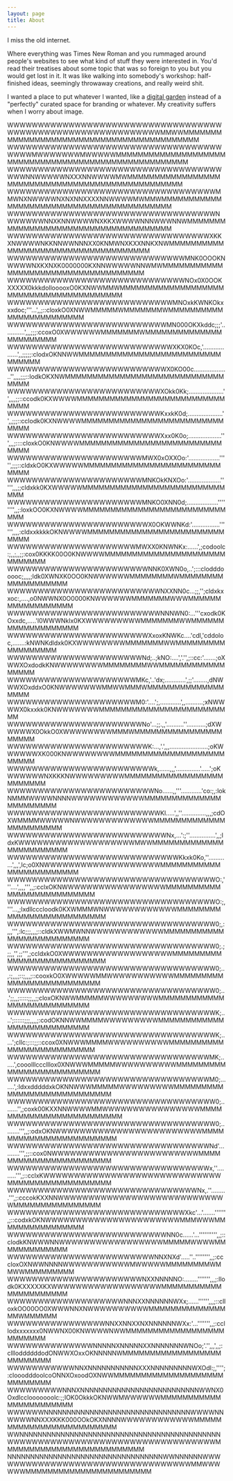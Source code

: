 ```yaml
---
layout: page
title: About
---
```


I miss the old internet.

Where everything was Times New Roman and you rummaged around people's websites to see what kind of stuff they were interested in. You'd read their treatises about some topic that was so foreign to you but you would get lost in it. It was like walking into somebody's workshop: half-finished ideas, seemingly throwaway creations, and really weird shit.

I wanted a place to put whatever I wanted, like a [digital garden](https://joelhooks.com/digital-garden) instead of a "perfectly" curated space for branding or whatever. My creativity suffers when I worry about image.

<p class="myface">
WWWWWWWWWWWWWWWWWWWWWWWWWWWWWWWWWWWWWWWWWWWWWWWWWWWWWWWWWWWWMMWWMMMMMMMMMMMMMMMMMMMMMMMMMMMMMMMMMMMMMMMMMM
WWWWWWWWWWWWWWWWWWWWWWWWWWWWWWWWWWWWWWWMWWWWWWWMWWWWWMMMMMMMMMMMMMMMMMMMMMMMMMMMMMMMMMMMMMMMMMMMMMMMMMMMMM
WWWWWWWWWWWWWWWWWWWWWWWWWWWWWWWWWWWWWWNNWWWWWNXXXNNWWWWMWMMMMMMMMMMMMMMMMMMMMMMMMMMMMMMMMMMMMMMMMMMMMMMMMM
WWWWWWWWWWWWWWWWWWWWWWWWWWWWWWWWWWMMWNXNWWWWNXNXNNXXXXNNWWWWMWMMWMMMMMMMMMMMMMMMMMMMMMMMMMMMMMMMMMMMMMMMMM
WWWWWWWWWWWWWWWWWWWWWWWWWWWWWWWWWWNWWWWWWNNXKNNWWWWNXKKXWWWWNNNWWWNNWMMMMMMMMMMMMMMMMMMMMMMMMMMMMMMMMMMMMM
WWWWWWWWWWWWWWWWWWWWWWWWWWWWWWWWWXKKXNWWWWNKKNNWWNNNXX0KNMWNXKXXNNKXNWMMMMMMMMMMMMMMMMMMMMMMMMMMMMMMMMMMMM
WWWWWWWWWWWWWWWWWWWWWWWWWWWWWMNK0OOOKNWWWWNXKXNXK0000000KXNNWWWWWNNWMWMMMMMMMMMMMMMMMMMMMMMMMMMMMMMMMMMMMM
WWWWWWWWWWWWWWWWWWWWWWWWWWWWWNOx0X0OOKXXXXX0kkkdollooooxO0KXNWWMMWMMMMMMMMMMMMMMMMMMMMMMMMMMMMMMMMMMMMMMMM
WWWWWWWWWWWWWWWWWWWWWWWWWWWMNOxkKWNKOkxxxdoc;'''...',,;::cloxkO0XNWWMMMMMWMMMMMMMWMMMMMMMMMMMMMMMMMMMMMMMM
WWWWWWWWWWWWWWWWWWWWWWWWWWMN000OKXkddc;;;'............',,,;;;:ccoxO0XWWWWWWMMMMMMMWMMMMMMMMMMMMMMMMMMMMMMM
WWWWWWWWWWWWWWWWWWWWWWWWWWWXKX0KOc,'..................',,;;;;;:clodxOKNNWWMMMMMMMMMMMMMMMMMMMMMMMMMMMMMMMM
WWWWWWWWWWWWWWWWWWWWWWWWWWX0KO00c....................'',,,,;;;::lodkOKXNWMMMMMMMMMMMMMMMMMMMMMMMMMMMMMMMMM
WWWWWWWWWWWWWWWWWWWWWWWWWXOkk0Kk;....................'',,,,;;::ccodk0KXWWWWMMMMMMMMMMMMMMMMMMMMMMMMMMMMMMM
WWWWWWWWWWWWWWWWWWWWWWWWWKxxkK0d;....................'',,;;;::cclodk0KXNWWWWMMMMMMMMMMMMMMMMMMMMMMMMMMMMMM
WWWWWWWWWWWWWWWWWWWWWWWWWXxx0K0o;...................''',,,;::::cloxkO0KNWWWWMMMMMMMMMMMMMMMMMMMMMMMMMMMMMM
WWWWWWWWWWWWWWWWWWWWWWMWX0xOXXOo:'..................''''',;;;::cldxkO0KXWWWWWMMMMMMMMMMMMMMMMMMMMMMMMMMMMM
WWWWWWWWWWWWWWWWWWWWWWMNKOkKNXOo:'...................''''',,,;;cldxkk0KXWWWWWMMMMMMMMMMMMMMMMMMMMMMMMMMMMM
WWWWWWWWWWWWWWWWWWWWWWMNKO0XNN0d;..................'''''''',,;:loxkOO0KXNWWWWMMMMMMMMMMMMMMMMMMMMMMMMMMMMM
WWWWWWWWWWWWWWWWWWWWWWWX0OKWWNKd:'................'''''',,,,:cldxxkkkkOKNWWWWMMMMMMMMMMMMMMMMMMMMMMMMMMMMM
WWWWWWWWWWWWWWWWWWWWWMWXX0KNWNKx:......',;codoolc:;,,;,,;;:cox0KKKK00O0KNWWWWMMMMMMMMMMMMMMMMMMMMMMMMMMMMM
WWWWWWWWWWWWWWWWWWWWWWWNNK0XWN0o,..';:::clodddooooc;,,,,;ldk0XWNXK0OO0KNWWWWWWMMMMMMMMWMMMMMMMMMMMMMMMMMMM
WWWWWWWWWWWWWWWWWWWWWWWWWNXXNN0c...;;,'';cldxkxxoc:,....,o0NWWNX0O0000KNWWWWWWMMMMMMMWWWMMMMMMMMMMMMMMMMMM
WWWWWWWWWWWWWWWWWWWWWWWWWNNNWN0:...'''cxodk0KOxxdc,.....'l0WWWNklx0KXWWWWWWWWWMMMMMMMWWMMMMMMMMMMMMMMMMMMM
WWWWWWWWWWWWWWWWWWWWWWWXxoxKNWKc....'cdl,'cddoloc,.......:kNWNKdldxk0KXWWWWWWWWMMMMMMMWWMMMMMMMMMMMMMMMMMM
WWWWWWWWWWWWWWWWWWWWWWNd;..;kNO:....','.'',;::cc:'.......;oXWWXOxdodkKNWWWWWWWWMMMMMMMMWWMMMMMMMMMMMMMMMMM
WWWWWWWWWWWWWWWWWWWWWMKc,'..'dx;............',;;'........,dNWWWXOxddxO0KNWWWWWWWMMWWMMMWMMMMMMMMMMMMMMMMMM
WWWWWWWWWWWWWWWWWWWWWM0:'....';,............',,..........;xNWWWWX0kxxkk0KNWWWWWWWMMMMMMMMMMMMMMMMMMMMMMMMM
WWWWWWWWWWWWWWWWWWWWWWNo'...;;.,,'..........''...........;dXWWWWWX0OkkO0XWWWWWWWWMMMWMMMMMMMMMMMMMMMMMMMMM
WWWWWWWWWWWWWWWWWWWWWWWK:...,'.',,,......................;oKWWWWWWXK000KNWWWWWWWWMMMMMMMMMMMMMMMMMMMMMMMMM
WWWWWWWWWWWWWWWWWWWWWWWWk,......,,,'..............'.....';oKWWWWWWNXKKKNWWWWWWWWWMMMMMMMMMMMMMMMMMMMMMMMMM
WWWWWWWWWWWWWWWWWWWWWWWWNo......,,'''............'co:;,:lokNMMMWWWWNNNNWWWWWWWWWWWWMMMMMMMMMMMMMMMMMMMMMMM
WWWWWWWWWWWWWWWWWWWWWWWWWKl.....',,''..............,,,;cdOXWMMMMWWWWWNWWWWWWWWWWWWWMMMMMMMMMMMMMMMMMMMMMMM
WWWWWWWWWWWWWWWWWWWWWWWWWWNx,...':;''...............',,;ldxKWWWWWWWWWWWWWWWWWWWMWWMMMMMMMMMMMMMMMMMMMMMMMM
WWWWWWWWWWWWWWWWWWWWWWWWWWWWKkxk0Ko,''............',,,',lc;o0XNWWWWWWWWWWWWWWWWWWWMMMMMMMMMMMMMMMMMMMMMMMM
WWWWWWWWWWWWWWWWWWWWWWWWWWWWWWWWWWO:,'''....',,,,''',,;:cclxOKNWWWWWWWWWWWWWWWWWMMMMMMMMMMMMMMMMMMMMMMMMMM
WWWWWWWWWWWWWWWWWWWWWWWWWWWWWWWWWWO:;,'''...,;lxdllcccloodk0KXWMMMWNWWWWWWWWWWWWMMMMMMMMMMMMMMMMMMMMMMMMMM
WWWWWWWWWWWWWWWWWWWWWWWWWWWWWWWWWW0;,:,,,''',:lc;;;,,,;::cldkXWWMWNNWWWWWWWWWWWWMMMMMMMMMMMMMMMMMMMMMMMMMM
WWWWWWWWWWWWWWWWWWWWWWWWWWWWWWWWWW0;.;;;,,'',;;''',;ccldxkO0XWWWWWWWWWWWWWWWWWWMMMMMMMMMMMMMMMMMMMMMMMMMMM
WWWWWWWWWWWWWWWWWWWWWWWWWWWWWWWWWW0;..,:;,,,;::;,,,;::cooxkO0XWWWWWMMWWWWWWWWWWWMMMMMMMMMMMMMMMMMMMMMMMMMM
WWWWWWWWWWWWWWWWWWWWWWWWWWWWWWWWWW0;...';;,,;:::::;;,,;;cloxOKNWWMMMMMWWWWWWWWWMMMMMMMMMMMMMMMMMMMMMMMMMMM
WWWWWWWWWWWWWWWWWWWWWWWWWWWWWWWWWWK;....';::::::;;;,,,,;:codOKNNWWMMMMWWWWWWWWWMMMMMMMMMMMMMMMMMMMMMMMMMMM
WWWWWWWWWWWWWWWWWWWWWWWWWWWWWWWWWWK;.....';cllc:;:::;;::ccox0XNWWWMMMMWWWWWWWWWWMMMMMMMMMMMMMMMMMMMMMMMMMM
WWWWWWWWWWWWWWWWWWWWWWWWWWWWWWWWWMK;......',cooolllccclllox0XNWWWMMMMMWWWWWWWWWWMMMMMMMMMMMMMMMMMMMMMMMMMM
WWWWWWWWWWWWWWWWWWWWWWWWWWWWWWWWWM0;.......',:ldxxdddddxkOKNNWWWMMMMMWWWWWWWWWMMMMMMMMMMMMMMMMMMMMMMMMMMMM
WWWWWWWWWWWWWWWWWWWWWWWWWWWWWWWWWW0;........'',;coxk00KXXNNWWWWMMWWWWWWWWWWWWWWWWMMMMMMMMMMMMMMMMMMMMMMMMM
WWWWWWWWWWWWWWWWWWWWWWWWWWWWWWWWWW0;.........''',,;:odxOKNWWWWWWWWWWWWWWWWWWWWWWWWMMMMMMMMMMMMMMMMMMMMMMMM
WWWWWWWWWWWWWWWWWWWWWWWWWWWWWWWWWNd'..........''',;;::cox0NWWWWWWWWWWWWWWWWWWWWWWWWMMMMMMMMMMMMMMMMMMMMMMM
WWWWWWWWWWWWWWWWWWWWWWWWWWWWWWWWWx,''.........''',;::cclxKWWWWWWWWWWWWWWWWWWWWWWWWWWWWWMMMMMMMMMMMMMMMMMMM
WWWWWWWWWWWWWWWWWWWWWWWWWWWWWWWNx,.''.........''',;:cccokKXXNNWWWWWWWWWWWWWWWWWWWWWWWWWWWWMMMMMMMMMMMMMMMM
WWWWWWWWWWWWWWWWWWWWWWWWWWWWWXkc'...'.......'''''',;::codxkOKNWWWWWWWWWWWWWWWWWWWWWWMMMWWWMMMMMMMMMMMMMMMM
WWWWWWWWWWWWWWWWWWWWWWWWWWNN0c......'...'''''''''',,;::clodkKNWWWNNWWWWWWWWWWWWWWWWWMMMMMWWWWMMMMMMMMMMMMM
WWWWWWWWWWWWWWWWWWWWWWWWNNXNXd'.....''..'''''''',,;:cccloxOXNWWNNNNWWWWWWWWWWWMWWWWWMMMMMMMMWMMWWMMMMMMMMM
WWWWWWWWWWWWWWWWWWWWWWNXXNNNNNO:........''''''',,,;:llodk0KXXXXXKXWWWWWWWWWWWWWWWWWWMMMMMMMMMMMMMMMMMMMMMM
WWWWWWWWWWWWWWWWWWWNNNXXNNNNNNWXx;......'''''',,,;::clloxkOO00OO0XWWWNNXNWWWWWWWWWWMMMMMMMMMMMMMMMMWMMMMMM
WWWWWWWWWWWWWWWWNNXXNNXXNXNNNNNNWXx:'...''''''',,;:ccllodxxxxxxx0NWWNX00KNWWWWNWWMMMMMMMMMMMMMMMMMMMMMMMMM
WWWWWWWWWWWWWWNNNNNXNNNNNXXNNNNNNNWNOo;'.'',,,',,;:cllloddddddodONWWXOxxOKNNNNNWMMMMMMMMMMMMMMMMMMMMMMMMMM
WWWWWWWWWWWNNXNNNNNNNNNNNXXXNNNNNNNNNWXOdl:;,'''';:clooodddoolcoONNXOxoodOXNWWMMMMMMMMMMMMMMMMMMMMMMMMMMMM
WWWWWWWWWNNNXNNNNNNNNNNNNNNNNNNNNNNNNNNWWNX0Oxdlcclooooooolc:;;lOK0OkkkOKNWWMWWWWWWMMMMMMMMMMMMMMMMMMMMMMM
WWWWWWNNNNNNNNNNNNNNNNNNNNNNNNNNNNNNNNWWWWNNWWWWNNXXXKKK000OOkOKXNNNNWWWWWWWWWWWWMMMMMMMMMMMMMMMMMMMMMMMMM
WWNNNNNNNNNNNNNNNNNNNNNNNNNNNNNNNNNNNNNNNNNNNNWWWWWWWWWWWWWWWWWWWWWWWWWWWWWWWWWWMMMMMMMMMMMMMMMMMMMMMMMMMM
NNNNNNNNNNNNNNNNNNNNNNNNNNNNNNNNNNWWNNNNNNWWWWWWWWWWWWWWWWWWWWWWWWWWWWWWWWWMMWWWWWWMMMMMMMMMMMMMMMMMMMMMMM

</p>